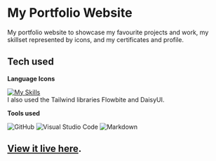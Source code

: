 # My Portfolio Website

My portfolio website to showcase my favourite projects and work, my skillset represented by icons, and my certificates and profile.

## Tech used

**Language Icons**

[![My Skills](https://skillicons.dev/icons?i=html,css,js,tailwind,git&perline=9)](https://skillicons.dev)  
I also used the Tailwind libraries Flowbite and DaisyUI.

**Tools used**

![GitHub](https://camo.githubusercontent.com/cca71357fe98ec5f8cd6ebab9044ad2901f4b64ebda379ac81608ed9f1caa1a0/68747470733a2f2f696d672e736869656c64732e696f2f7374617469632f76313f7374796c653d666f722d7468652d6261646765266d6573736167653d47697448756226636f6c6f723d313831373137266c6f676f3d476974487562266c6f676f436f6c6f723d464646464646266c6162656c3d) ![Visual Studio Code](https://img.shields.io/badge/Visual%20Studio%20Code-0078d7.svg?style=for-the-badge&logo=visual-studio-code&logoColor=white) ![Markdown](https://img.shields.io/badge/markdown-%23000000.svg?style=for-the-badge&logo=markdown&logoColor=white)

## [View it live here](https://rclarkeweb.github.io/).
